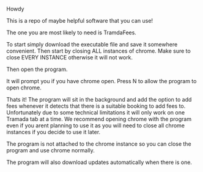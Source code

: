 Howdy 

This is a repo of maybe helpful software that you can use!

The one you are most likely to need is TramdaFees. 

To start simply download the executable file and save it somewhere convenient. 
Then start by closing ALL instances of chrome. Make sure to close EVERY INSTANCE otherwise it will not work. 

Then open the program. 

It will prompt you if you have chrome open. Press N to allow the program to open chrome. 

Thats it! The program will sit in the background and add the option to add fees whenever it detects that there is a suitable booking to add fees to. 
Unfortunately due to some technical limitations it will only work on one Tramada tab at a time. 
We recommend opening chrome with the program even if you arent planning to use it as you will need to close all chrome instances if you decide to use it later. 

The program is not attached to the chrome instance so you can close the program and use chrome normally. 

The program will also download updates automatically when there is one. 
